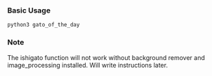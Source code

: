 ### Basic Usage

```python3 gato_of_the_day```

### Note
The ishigato function will not work without background remover and image_processing installed. Will write instructions later.

